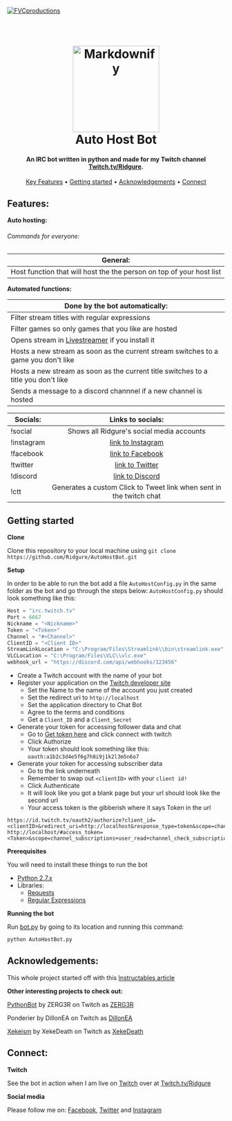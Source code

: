 <a href="http://www.twitch.tv/ridgure"><img src="https://pbs.twimg.com/profile_banners/4144666635/1497981943/1500x500" title="FVCproductions" alt="FVCproductions"></a>

<h1 align="center">
  <br>
  <a href="http://www.twitch.tv/ridgure"><img src="https://pbs.twimg.com/profile_images/965416492924891136/N-EvLzcd_400x400.jpg" alt="Markdownify" width="200"></a>
  <br>
  Auto Host Bot
  <br>
</h1>

<h4 align="center">An IRC bot written in python and made for my Twitch channel <a href="https://twitch.tv/ridgure" target="_blank">Twitch.tv/Ridgure</a>.</h4>

<p align="center">
  <a href="#key-features">Key Features</a> •
  <a href="#getting-started">Getting started</a> •
  <a href="#acknowledgements">Acknowledgements</a> •
  <a href="#connect">Connect</a>
</p>

## Features:

**Auto hosting:**

###### Commands for everyone:

| General:      | 
| ------------- |
| Host function that will host the the person on top of your host list|

**Automated functions:**

| Done by the bot automatically:| 
| ------------- |
|Filter stream titles with regular expressions|
|Filter games so only games that you like are hosted|
|Opens stream in [Livestreamer](https://docs.livestreamer.io/) if you install it|
|Hosts a new stream as soon as the current stream switches to a game you don't like|
|Hosts a new stream as soon as the current title switches to a title you don't like|
|Sends a message to a discord channnel if a new channel is hosted|

| Socials:      |Links to socials:|                  
| ------------- |:-------------:|
| !social       | Shows all Ridgure's social media accounts| 
| !instagram    | [link to Instagram](https://www.instagram.com/rigidstructure/?hl=en)|
| !facebook     | [link to Facebook](https://www.facebook.com/ridgidstructure)|    
| !twitter      | [link to Twitter](https://twitter.com/ridgure)|  
| !discord      | [link to Discord](https://discord.com/invite/yddBmCE)|  
| !ctt          | Generates a custom Click to Tweet link when sent in the twitch chat|


## Getting started

**Clone**

Clone this repository to your local machine using 
```git clone https://github.com/Ridgure/AutoHostBot.git```

**Setup**

In order to be able to run the bot add a file `AutoHostConfig.py` in the same folder as the bot and go through the steps below:
`AutoHostConfig.py` should look something like this:

```python
Host = "irc.twitch.tv"                                                 # The Twitch IRC server
Port = 6667                                                            # Always use port 6667!
Nickname = "<Nickname>"                                                # The username of your bot
Token = "<Token>"                                                      # Your Twitch subscriber token (needs to have the editor scope)
Channel = "#<Channel>"                                                 # The channel you want to join
ClientID = "<Client ID>"                                               # The client ID of your bot
StreamLinkLocation = "C:\Program/Files\Streamlink\\bin\streamlink.exe" # The location of your streamlink install
VLCLocation = "C:\Program/Files\VLC\\vlc.exe"                          # The location of your VLC install
webhook_url = "https://discord.com/api/webhooks/123456"                # The url too your discord webhook
```

- Create a Twitch account with the name of your bot
- Register your application on the [Twitch developer site](https://glass.twitch.tv/login)
  - Set the Name to the name of the account you just created
  - Set the redirect uri to `http://localhost`
  - Set the application directory to Chat Bot
  - Agree to the terms and conditions
  - Get a `Client_ID` and a `Client_Secret`
- Generate your token for accessing follower data and chat
  - Go to  [Get token here](twitchapps.com/tmi) and click connect with twitch
  - Click Authorize
  - Your token should look something like this: `oauth:a1b2c3d4e5f6g7h8i9j1k2l3m5n6o7`
- Generate your token for accessing subscriber data
  - Go to the link underneath 
  - Remember to swap out `<clientID>` with your `client id!`
  - Click Authenticate
  - It will look like you got a blank page but your url should look like the second url
  - Your access token is the gibberish where it says Token in the url 

```
https://id.twitch.tv/oauth2/authorize?client_id=<clientID>&redirect_uri=http://localhost&response_type=token&scope=channel_subscriptions+user_read+channel_check_subscription+chat_login
http://localhost/#access_token=<Token>&scope=channel_subscriptions+user_read+channel_check_subscription+chat_login&token_type=bearer
```

**Prerequisites**

You will need to install these things to run the bot

- [Python 2.7.x](https://www.python.org/downloads/)
- Libraries:
  - [Requests](https://github.com/psf/requests)
  - [Regular Expressions](https://pypi.org/project/regex/)
  
**Running the bot**

Run [bot.py](docs/AutoHostBot.py) by going to its location and running this command:

```python
python AutoHostBot.py
```

## Acknowledgements:

This whole project started off with this [Instructables article](https://www.instructables.com/id/Twitchtv-Moderator-Bot/)

**Other interesting projects to check out:**

[PythonBot](https://github.com/ZERG3R/PythonBot) by ZERG3R on Twitch as [ZERG3R](https//:twitch.tv/ZERG3R)

Ponderier by DillonEA on Twitch as [DillonEA](https//:twitch.tv/DillonEA)

[Xekeism](https://www.xekeland.com/) by XekeDeath on Twitch as [XekeDeath](https//:twitch.tv/DillonEA)

## Connect:

**Twitch**

See the bot in action when I am live on [Twitch](https://twitch.tv/ridgure) over at [Twitch.tv/Ridgure](https://twitch.tv/ridgure)

**Social media**

Please follow me on:
[Facebook](https://www.Facebook.com/ridgure), 
[Twitter](https://www.Twitter.com/ridgure) and
[Instagram](https://www.Instagram.com/rigidstructure)
